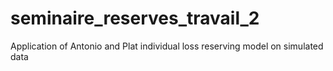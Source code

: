 # seminaire_reserves_travail_2
Application of Antonio and Plat individual loss reserving model on simulated data
